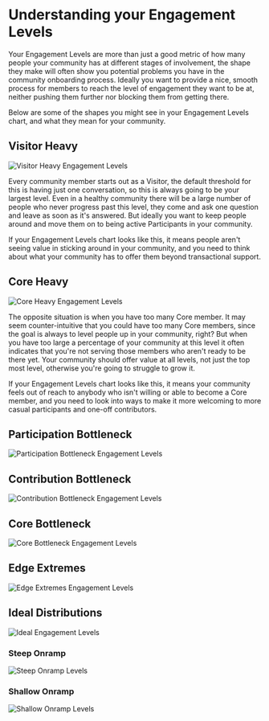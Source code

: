 # Understanding your Engagement Levels

Your Engagement Levels are more than just a good metric of how many people your community has at different stages of involvement, the shape they make will often show you potential problems you have in the community onboarding process. Ideally you want to provide a nice, smooth process for members to reach the level of engagement they want to be at, neither pushing them further nor blocking them from getting there.

Below are some of the shapes you might see in your Engagement Levels chart, and what they mean for your community.

## Visitor Heavy

![Visitor Heavy Engagement Levels](/images/engagement/visitor_heavy.png)

Every community member starts out as a Visitor, the default threshold for this is having just one conversation, so this is always going to be your largest level. Even in a healthy community there will be a large number of people who never progress past this level, they come and ask one question and leave as soon as it's answered. But ideally you want to keep people around and move them on to being active Participants in your community. 

If your Engagement Levels chart looks like this, it means people aren't seeing value in sticking around in your community, and you need to think about what your community has to offer them beyond transactional support.

## Core Heavy

![Core Heavy Engagement Levels](/images/engagement/core_heavy.png)

The opposite situation is when you have too many Core member. It may seem counter-intuitive that you could have too many Core members, since the goal is always to level people up in your community, right? But when you have too large a percentage of your community at this level it often indicates that you're not serving those members who aren't ready to be there yet. Your community should offer value at all levels, not just the top most level, otherwise you're going to struggle to grow it.

If your Engagement Levels chart looks like this, it means your community feels out of reach to anybody who isn't willing or able to become a Core member, and you need to look into ways to make it more welcoming to more casual participants and one-off contributors.

## Participation Bottleneck

![Participation Bottleneck Engagement Levels](/images/engagement/participation_bottleneck.png)


## Contribution Bottleneck

![Contribution Bottleneck Engagement Levels](/images/engagement/contribution_bottleneck.png)

## Core Bottleneck

![Core Bottleneck Engagement Levels](/images/engagement/core_bottleneck.png)

## Edge Extremes

![Edge Extremes Engagement Levels](/images/engagement/edge_extremes.png)

## Ideal Distributions

![Ideal Engagement Levels](/images/engagement/ideal_distribution.png)

### Steep Onramp

![Steep Onramp Levels](/images/engagement/steep_onramp.png)

### Shallow Onramp

![Shallow Onramp Levels](/images/engagement/shallow_onramp.png)

